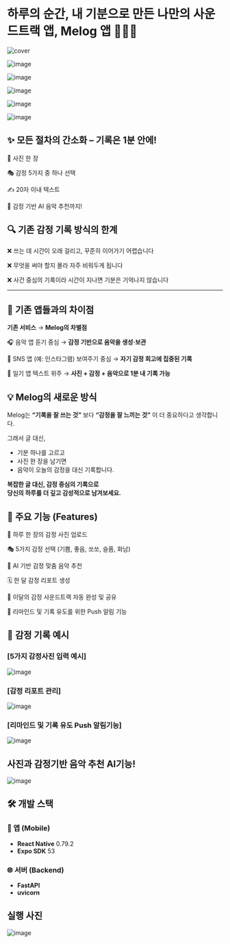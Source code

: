 # 하루의 순간, 내 기분으로 만든 나만의 사운드트랙 앱, Melog 앱 📸🎨🎵

![cover](https://github.com/user-attachments/assets/8a140788-5007-46fc-81a9-011fd833f41b)

![image](https://github.com/user-attachments/assets/2d332c3d-3256-4e80-a62c-652745164f87)

![image](https://github.com/user-attachments/assets/d36e9553-e1ee-4193-88fc-3db772485ad3)

![image](https://github.com/user-attachments/assets/341dab58-4a97-4754-a4e9-c320c2a2df27)

![image](https://github.com/user-attachments/assets/b1fc967b-9c3b-4a9b-97d4-abce0dafbd29)

![image](https://github.com/user-attachments/assets/a0de7c46-6018-4fd8-b633-91a9bceae554)


## ✨ 모든 절차의 간소화 – 기록은 1분 안에!
📸 사진 한 장

🎭 감정 5가지 중 하나 선택

✍️ 20자 이내 텍스트

🎵 감정 기반 AI 음악 추천까지!


## 🔍 기존 감정 기록 방식의 한계
❌ 쓰는 데 시간이 오래 걸리고, 꾸준히 이어가기 어렵습니다

❌ 무엇을 써야 할지 몰라 자주 비워두게 됩니다

❌ 사건 중심의 기록이라 시간이 지나면 기분은 기억나지 않습니다

---

## 🔎 기존 앱들과의 차이점
**기존 서비스** →	**Melog의 차별점**

🎧 음악 앱	듣기 중심 → **감정 기반으로 음악을 생성·보관**

📸 SNS 앱 (예: 인스타그램)	보여주기 중심 → **자기 감정 회고에 집중된 기록**

📖 일기 앱	텍스트 위주 → **사진 + 감정 + 음악으로 1분 내 기록 가능**


## 💡 Melog의 새로운 방식

Melog는 **“기록을 잘 쓰는 것”** 보다 **“감정을 잘 느끼는 것”** 이 더 중요하다고 생각합니다.

그래서 글 대신,  
- 기분 하나를 고르고  
- 사진 한 장을 남기면  
- 음악이 오늘의 감정을 대신 기록합니다.

**복잡한 글 대신, 감정 중심의 기록으로  
당신의 하루를 더 깊고 감성적으로 남겨보세요.**

## 🧩 주요 기능 (Features)
📸 하루 한 장의 감정 사진 업로드

🎭 5가지 감정 선택 (기쁨, 좋음, 쏘쏘, 슬픔, 화남)

🎵 AI 기반 감정 맞춤 음악 추천

🗓️ 한 달 감정 리포트 생성

🎼 이달의 감정 사운드트랙 자동 완성 및 공유

🔔 리마인드 및 기록 유도를 위한 Push 알림 기능

## 🎨 감정 기록 예시

### **[5가지 감정사진 입력 예시]**

![image](https://github.com/user-attachments/assets/dea52eb9-c057-48dc-9d91-a10021026518)


### **[감정 리포트 관리]**

![image](https://github.com/user-attachments/assets/d6026134-9fb5-4925-a5df-36d6e9865d11)

### **[리마인드 및 기록 유도 Push 알림기능]**

![image](https://github.com/user-attachments/assets/3f1e0985-576f-45bc-9ae2-7b64a6b74294)


## 사진과 감정기반 음악 추천 AI기능!
![image](https://github.com/user-attachments/assets/88819c75-8206-4d36-be02-e035296892ef)


## 🛠️ 개발 스택

### 📱 앱 (Mobile)
- **React Native** 0.79.2  
- **Expo SDK** 53  

### 🌐 서버 (Backend)
- **FastAPI**
- **uvicorn**


## 실행 사진

![image](https://github.com/user-attachments/assets/a95bd517-c6bc-467b-b5a1-808194c440db)
